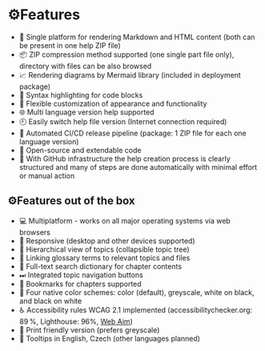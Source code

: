 # &#9881;&#65039;Features

- 🔄 Single platform for rendering Markdown and HTML content (both can be present in one help ZIP file)
- 📦 ZIP compression method supported (one single part file only), directory with files can be also browsed
- 📈 Rendering diagrams by Mermaid library (included in deployment package)
- 🧠 Syntax highlighting for code blocks
- 🎨 Flexible customization of appearance and functionality
- 🌐 Multi language version help supported
- 🕘 Easily switch help file version (Internet connection required)
- 🤖 Automated CI/CD release pipeline (package: 1 ZIP file for each one language version)
- 🧩 Open-source and extendable code
- 🔧 With GitHub infrastructure the help creation process is clearly structured and many of steps are done automatically with minimal effort or manual action

## &#9881;&#65039;Features out of the box

- 💻 Multiplatform - works on all major operating systems via web browsers
- 📱 Responsive (desktop and other devices supported)
- 📂 Hierarchical view of topics (collapsible topic tree)
- 📇 Linking glossary terms to relevant topics and files
- 🔎 Full-text search dictionary for chapter contents
- ⏭ Integrated topic navigation buttons
- 🔖 Bookmarks for chapters supported
- 🎨 Four native color schemes: color (default), greyscale, white on black, and black on white
- ♿ Accessibility rules WCAG 2.1 implemented (accessibilitychecker.org: 89 %, Lighthouse: 96%, [Web Aim][waverep])
- 📄 Print friendly version (prefers greyscale)
- 💬 Tooltips in English, Czech (other languages planned)

[waverep]: https://wave.webaim.org/report#/https://helpviewer.github.io "WAVE WebAim report"